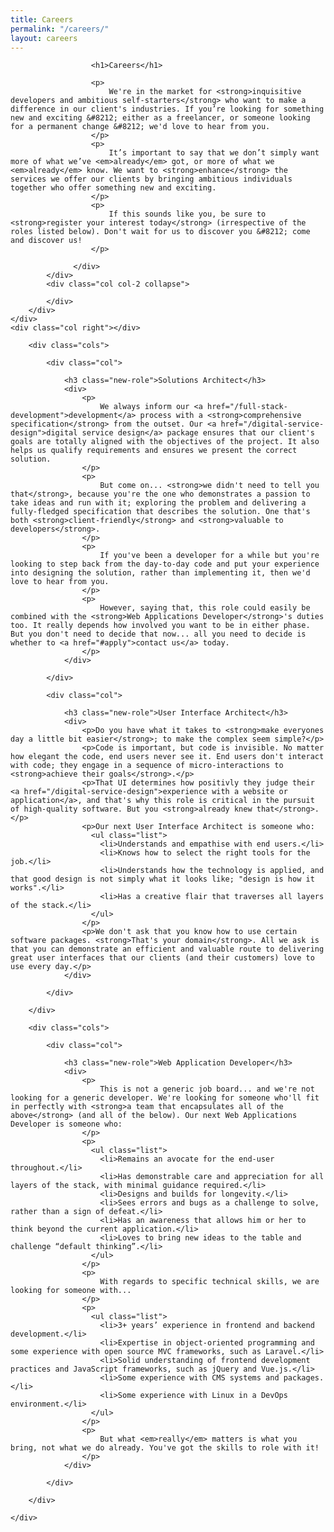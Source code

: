 ```yaml
---
title: Careers
permalink: "/careers/"
layout: careers
---
```


<div class="panel compare img-3">
    <div class="col left"></div>
    <div class="col center">
        <div class="skew">
      		<div class="col col-1">
                  <div class="over">

                      <h1>Careers</h1>

                      <p>
                          We're in the market for <strong>inquisitive developers and ambitious self-starters</strong> who want to make a difference in our client's industries. If you’re looking for something new and exciting &#8212; either as a freelancer, or someone looking for a permanent change &#8212; we'd love to hear from you.
                      </p>
                      <p>
                          It’s important to say that we don’t simply want more of what we’ve <em>already</em> got, or more of what we <em>already</em> know. We want to <strong>enhance</strong> the services we offer our clients by bringing ambitious individuals together who offer something new and exciting.
                      </p>
                      <p>
                          If this sounds like you, be sure to <strong>register your interest today</strong> (irrespective of the roles listed below). Don't wait for us to discover you &#8212; come and discover us!
                      </p>

                  </div>
      		</div>
      		<div class="col col-2 collapse">

      		</div>
        </div>
    </div>
    <div class="col right"></div>
</div>

<div class="panel content compact">
    <div class="container">

        <div class="cols">

            <div class="col">

                <h3 class="new-role">Solutions Architect</h3>
                <div>
                    <p>
                        We always inform our <a href="/full-stack-development">development</a> process with a <strong>comprehensive specification</strong> from the outset. Our <a href="/digital-service-design">digital service design</a> package ensures that our client's goals are totally aligned with the objectives of the project. It also helps us qualify requirements and ensures we present the correct solution.
                    </p>
                    <p>
                        But come on... <strong>we didn't need to tell you that</strong>, because you're the one who demonstrates a passion to take ideas and run with it; exploring the problem and delivering a fully-fledged specification that describes the solution. One that's both <strong>client-friendly</strong> and <strong>valuable to developers</strong>.
                    </p>
                    <p>
                        If you've been a developer for a while but you're looking to step back from the day-to-day code and put your experience into designing the solution, rather than implementing it, then we'd love to hear from you.
                    </p>
                    <p>
                        However, saying that, this role could easily be combined with the <strong>Web Applications Developer</strong>'s duties too. It really depends how involved you want to be in either phase. But you don't need to decide that now... all you need to decide is whether to <a href="#apply">contact us</a> today.
                    </p>
                </div>

            </div>

            <div class="col">

                <h3 class="new-role">User Interface Architect</h3>
                <div>
                    <p>Do you have what it takes to <strong>make everyones day a little bit easier</strong>; to make the complex seem simple?</p>
                    <p>Code is important, but code is invisible. No matter how elegant the code, end users never see it. End users don't interact with code; they engage in a sequence of micro-interactions to <strong>achieve their goals</strong>.</p>
                    <p>That UI determines how positivly they judge their <a href="/digital-service-design">experience with a website or application</a>, and that's why this role is critical in the pursuit of high-quality software. But you <strong>already knew that</strong>.</p>
                    <p>Our next User Interface Architect is someone who:
                      <ul class="list">
                        <li>Understands and empathise with end users.</li>
                        <li>Knows how to select the right tools for the job.</li>
                        <li>Understands how the technology is applied, and that good design is not simply what it looks like; "design is how it works".</li>
                        <li>Has a creative flair that traverses all layers of the stack.</li>
                      </ul>
                    </p>
                    <p>We don't ask that you know how to use certain software packages. <strong>That's your domain</strong>. All we ask is that you can demonstrate an efficient and valuable route to delivering great user interfaces that our clients (and their customers) love to use every day.</p>
                </div>

            </div>

        </div>

        <div class="cols">

            <div class="col">

                <h3 class="new-role">Web Application Developer</h3>
                <div>
                    <p>
                        This is not a generic job board... and we're not looking for a generic developer. We're looking for someone who'll fit in perfectly with <strong>a team that encapsulates all of the above</strong> (and all of the below). Our next Web Applications Developer is someone who:
                    </p>
                    <p>
                      <ul class="list">
                        <li>Remains an avocate for the end-user throughout.</li>
                        <li>Has demonstrable care and appreciation for all layers of the stack, with minimal guidance required.</li>
                        <li>Designs and builds for longevity.</li>
                        <li>Sees errors and bugs as a challenge to solve, rather than a sign of defeat.</li>
                        <li>Has an awareness that allows him or her to think beyond the current application.</li>
                        <li>Loves to bring new ideas to the table and challenge “default thinking”.</li>
                      </ul>
                    </p>
                    <p>
                        With regards to specific technical skills, we are looking for someone with...
                    </p>
                    <p>
                      <ul class="list">
                        <li>3+ years’ experience in frontend and backend development.</li>
                        <li>Expertise in object-oriented programming and some experience with open source MVC frameworks, such as Laravel.</li>
                        <li>Solid understanding of frontend development practices and JavaScript frameworks, such as jQuery and Vue.js.</li>
                        <li>Some experience with CMS systems and packages.</li>
                        <li>Some experience with Linux in a DevOps environment.</li>
                      </ul>
                    </p>
                    <p>
                        But what <em>really</em> matters is what you bring, not what we do already. You've got the skills to role with it!
                    </p>
                </div>

            </div>

        </div>

    </div>
</div>
